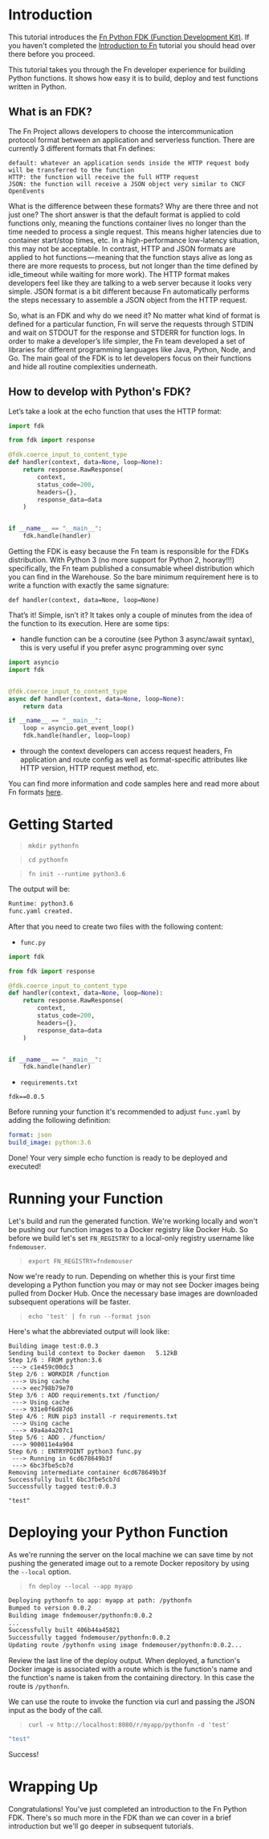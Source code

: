 # Introduction

This tutorial introduces the 
[Fn Python FDK (Function Development Kit)](https://github.com/fnproject/fdk-python). 
If you haven't completed the [Introduction to Fn](../Introduction/README.md)
tutorial you should head over there before you proceed.

This tutorial takes you through the Fn developer experience for building
Python functions. It shows how easy it is to build, deploy and test
functions written in Python.

## What is an FDK?

The Fn Project allows developers to choose the intercommunication protocol format between an application and serverless function. 
There are currently 3 different formats that Fn defines:

    default: whatever an application sends inside the HTTP request body will be transferred to the function
    HTTP: the function will receive the full HTTP request
    JSON: the function will receive a JSON object very similar to CNCF OpenEvents

What is the difference between these formats? Why are there three and not just one? 
The short answer is that the default format is applied to cold functions only, 
meaning the functions container lives no longer than the time needed to process a single request. 
This means higher latencies due to container start/stop times, etc. 
In a high-performance low-latency situation, this may not be acceptable. 
In contrast, HTTP and JSON formats are applied to hot functions — meaning that the function stays alive 
as long as there are more requests to process, but not longer than the time defined by idle_timeout while waiting for more work). 
The HTTP format makes developers feel like they are talking to a web server because it looks very simple. 
JSON format is a bit different because Fn automatically performs the steps necessary to assemble a JSON object from the HTTP request.

So, what is an FDK and why do we need it? No matter what kind of format is defined for a particular function, 
Fn will serve the requests through STDIN and wait on STDOUT for the response and STDERR for function logs. 
In order to make a developer’s life simpler, the Fn team developed a set of libraries for different programming languages like Java, Python, Node, and Go. 
The main goal of the FDK is to let developers focus on their functions and hide all routine complexities underneath.

## How to develop with Python's FDK?

Let’s take a look at the echo function that uses the HTTP format:
```python
import fdk

from fdk import response

@fdk.coerce_input_to_content_type
def handler(context, data=None, loop=None):
    return response.RawResponse(
        context,
        status_code=200, 
        headers={}, 
        response_data=data
    )


if __name__ == "__main__":
    fdk.handle(handler)
```

Getting the FDK is easy because the Fn team is responsible for the FDKs distribution. 
With Python 3 (no more support for Python 2, hooray!!!) specifically, the Fn team published a consumable wheel distribution which you can find in the Warehouse. 
So the bare minimum requirement here is to write a function with exactly the same signature:
```
def handler(context, data=None, loop=None)
```

That’s it! Simple, isn’t it? It takes only a couple of minutes from the idea of the function to its execution. Here are some tips:

   * handle function can be a coroutine (see Python 3 async/await syntax), this is very useful if you prefer async programming over sync

```python
import asyncio
import fdk


@fdk.coerce_input_to_content_type
async def handler(context, data=None, loop=None):
    return data

if __name__ == "__main__":
    loop = asyncio.get_event_loop()
    fdk.handle(handler, loop=loop)

```

   * through the context developers can access request headers, Fn application and route config as well as format-specific attributes like HTTP version, HTTP request method, etc.

You can find more information and code samples here and read more about Fn formats [here](https://github.com/fnproject/fn/blob/master/docs/function-format.md).

# Getting Started

>`mkdir pythonfn`

> `cd pythonfn`

>`fn init --runtime python3.6`

The output will be:
```sh
Runtime: python3.6
func.yaml created.
```
After that you need to create two files with the following content:

   * `func.py`
   
```python
import fdk

from fdk import response

@fdk.coerce_input_to_content_type
def handler(context, data=None, loop=None):
    return response.RawResponse(
        context,
        status_code=200, 
        headers={}, 
        response_data=data
    )


if __name__ == "__main__":
    fdk.handle(handler)
```

   * `requirements.txt`
 
```text
fdk==0.0.5
```

Before running your function it's recommended to adjust `func.yaml` by adding the following definition:
```yaml
format: json
build_image: python:3.6
```

Done! Your very simple echo function is ready to be deployed and executed!

# Running your Function

Let's build and run the generated function.  We're working locally and
won't be pushing our function images to a Docker registry like Docker
Hub. So before we build let's set `FN_REGISTRY` to a local-only registry
username like `fndemouser`.

>`export FN_REGISTRY=fndemouser`

Now we're ready to run.  Depending on whether this is your first time
developing a Python function you may or may not see Docker images being
pulled from Docker Hub.  Once the necessary base images are downloaded
subsequent operations will be faster.

>`echo 'test' | fn run --format json`

Here's what the abbreviated output will look like:
```text
Building image test:0.0.3 
Sending build context to Docker daemon   5.12kB
Step 1/6 : FROM python:3.6
 ---> c1e459c00dc3
Step 2/6 : WORKDIR /function
 ---> Using cache
 ---> eec798b79e70
Step 3/6 : ADD requirements.txt /function/
 ---> Using cache
 ---> 931e0f6d87d6
Step 4/6 : RUN pip3 install -r requirements.txt
 ---> Using cache
 ---> 49a4a4a207c1
Step 5/6 : ADD . /function/
 ---> 900011e4a904
Step 6/6 : ENTRYPOINT python3 func.py
 ---> Running in 6cd678649b3f
 ---> 6bc3fbe5cb7d
Removing intermediate container 6cd678649b3f
Successfully built 6bc3fbe5cb7d
Successfully tagged test:0.0.3

"test"
```

# Deploying your Python Function

As we're running the server on the local machine we can save time by not pushing the
generated image out to a remote Docker repository by using the `--local`
option.

>`fn deploy --local --app myapp`

```sh
Deploying pythonfn to app: myapp at path: /pythonfn
Bumped to version 0.0.2
Building image fndemouser/pythonfn:0.0.2
...
Successfully built 406b44a45821
Successfully tagged fndemouser/pythonfn:0.0.2
Updating route /pythonfn using image fndemouser/pythonfn:0.0.2...
```

Review the last line of the deploy output.  When deployed, a function's
Docker image is associated with a route which is the function's name and
the function's name is taken from the containing directory.  In this
case the route is `/pythonfn`.

We can use the route to invoke the function via curl and passing the
JSON input as the body of the call.

> `curl -v http://localhost:8080/r/myapp/pythonfn -d 'test'`

```sh
"test"
```

Success!

# Wrapping Up

Congratulations! You've just completed an introduction to the Fn Python
FDK.  There's so much more in the FDK than we can cover in a brief
introduction but we'll go deeper in subsequent tutorials.
